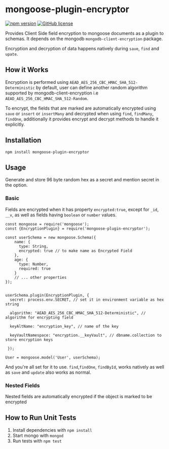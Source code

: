 # mongoose-plugin-encryptor

[![npm version](https://badge.fury.io/js/mongoose-plugin-encryptor.svg)](https://badge.fury.io/js/mongoose-plugin-encryptor) [![GitHub license](https://img.shields.io/github/license/UtkarshMish/mongoose-plugin-encryptor.svg)](https://github.com/UtkarshMish/mongoose-plugin-encryptor/blob/master/LICENSE)

Provides Client Side field encryption to mongoose documents as a plugin to schemas. It depends on the mongodb `mongodb-client-encryption` package.

Encryption and decryption of data happens natively during `save`, `find` and `upate`.

## How it Works

Encryption is performed using `AEAD_AES_256_CBC_HMAC_SHA_512-Deterministic` by default, user can define another random algorithm supported by mongodb-client-encryption i.e `AEAD_AES_256_CBC_HMAC_SHA_512-Random`.

To encrypt, the fields that are marked are automatically encrypted using `save` or `insert` or `insertMany` and decrypted when using `find`, `findMany`, `findOne`, additionally it provides encrypt and decrypt methods to handle it explicitly.

## Installation

`npm install mongoose-plugin-encryptor`

## Usage

Generate and store 96 byte random hex as a secret and mention secret in the option.

### Basic

Fields are encrypted when it has property `encrypted:true`, except for `_id`, `__v`, as well as fields having `boolean` or `number` values.

```[javascript]
const mongoose = require('mongoose');
const {EncryptionPlugin} = require('mongoose-plugin-encryptor');

const userSchema = new mongoose.Schema({
    name: {
      type: String,
      encrypted: true // to make name as Encrypted Field
    },
    age: {
      type: Number,
      required: true
    }
    // ... other properties
});


userSchema.plugin(EncryptionPlugin, {
  secret: process.env.SECRET, // set it in environment variable as hex string

  algorithm: "AEAD_AES_256_CBC_HMAC_SHA_512-Deterministic", // algorithm for encrypting field

  keyAltName: "encryption_key", // name of the key

  keyVaultNamespace: "encryption.__keyVault", // dbname.collection to store encryption keys

 });

User = mongoose.model('User', userSchema);

```

And you're all set for it to use. `find`,`findOne`, `findById`, works natively as well as `save` and `update` also works as normal.

### Nested Fields

Nested fields are automatically encrypted if the object is marked to be encrypted

## How to Run Unit Tests

1. Install dependencies with `npm install`
2. Start mongo with `mongod`
3. Run tests with `npm test`

